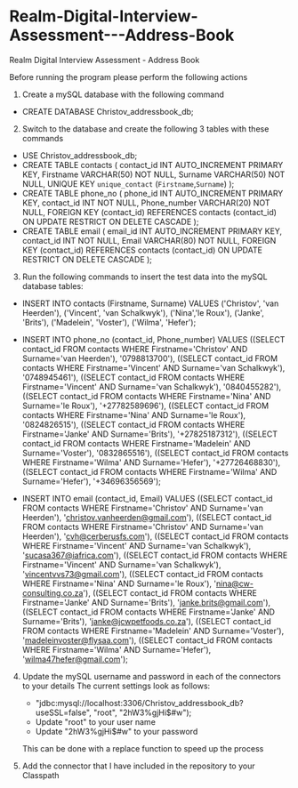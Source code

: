 # Realm-Digital-Interview-Assessment---Address-Book
Realm Digital Interview Assessment - Address Book

Before running the program please perform the following actions

1. Create a mySQL database with the following command
  - CREATE DATABASE Christov_addressbook_db;
  
2. Switch to the database and create the following 3 tables with these commands
  - USE Christov_addressbook_db;
  - CREATE TABLE contacts (
    contact_id INT AUTO_INCREMENT PRIMARY KEY, 
    Firstname VARCHAR(50) NOT NULL, 
    Surname VARCHAR(50) NOT NULL,
    UNIQUE KEY `unique_contact` (`Firstname`,`Surname`)
    );
  - CREATE TABLE phone_no (
    phone_id INT AUTO_INCREMENT PRIMARY KEY, 
    contact_id INT NOT NULL, 
    Phone_number VARCHAR(20) NOT NULL,
    FOREIGN KEY (contact_id)
    REFERENCES contacts (contact_id)
    ON UPDATE RESTRICT ON DELETE CASCADE
    );
  - CREATE TABLE email (
    email_id INT AUTO_INCREMENT PRIMARY KEY, 
    contact_id INT NOT NULL, 
    Email VARCHAR(80) NOT NULL,
    FOREIGN KEY (contact_id)
    REFERENCES contacts (contact_id)
    ON UPDATE RESTRICT ON DELETE CASCADE
    );
    
3. Run the following commands to insert the test data into the mySQL database tables:
  - INSERT INTO contacts (Firstname, Surname)
    VALUES 
    ('Christov', 'van Heerden'),
    ('Vincent', 'van Schalkwyk'),
    ('Nina','le Roux'),
    ('Janke', 'Brits'),
    ('Madelein', 'Voster'),
    ('Wilma', 'Hefer');
    
  - INSERT INTO phone_no (contact_id, Phone_number)
    VALUES
    ((SELECT contact_id FROM contacts WHERE Firstname='Christov' AND Surname='van Heerden'), '0798813700'),
    ((SELECT contact_id FROM contacts WHERE Firstname='Vincent' AND Surname='van Schalkwyk'), '0748945461'),
    ((SELECT contact_id FROM contacts WHERE Firstname='Vincent' AND Surname='van Schalkwyk'), '0840455282'),
    ((SELECT contact_id FROM contacts WHERE Firstname='Nina' AND Surname='le Roux'), '+27782589696'),
    ((SELECT contact_id FROM contacts WHERE Firstname='Nina' AND Surname='le Roux'), '0824826515'),
    ((SELECT contact_id FROM contacts WHERE Firstname='Janke' AND Surname='Brits'), '+27825187312'),
    ((SELECT contact_id FROM contacts WHERE Firstname='Madelein' AND Surname='Voster'), '0832865516'),
    ((SELECT contact_id FROM contacts WHERE Firstname='Wilma' AND Surname='Hefer'), '+27726468830'),
    ((SELECT contact_id FROM contacts WHERE Firstname='Wilma' AND Surname='Hefer'), '+34696356569');
    
  - INSERT INTO email (contact_id, Email)
    VALUES
    ((SELECT contact_id FROM contacts WHERE Firstname='Christov' AND Surname='van Heerden'), 'christov.vanheerden@gmail.com'),
    ((SELECT contact_id FROM contacts WHERE Firstname='Christov' AND Surname='van Heerden'), 'cvh@cerberusfs.com'),
    ((SELECT contact_id FROM contacts WHERE Firstname='Vincent' AND Surname='van Schalkwyk'), 'sucasa367@iafrica.com'),
    ((SELECT contact_id FROM contacts WHERE Firstname='Vincent' AND Surname='van Schalkwyk'), 'vincentvvs73@gmail.com'),
    ((SELECT contact_id FROM contacts WHERE Firstname='Nina' AND Surname='le Roux'), 'nina@cw-consulting.co.za'),
    ((SELECT contact_id FROM contacts WHERE Firstname='Janke' AND Surname='Brits'), 'janke.brits@gmail.com'),
    ((SELECT contact_id FROM contacts WHERE Firstname='Janke' AND Surname='Brits'), 'janke@jcwpetfoods.co.za'),
    ((SELECT contact_id FROM contacts WHERE Firstname='Madelein' AND Surname='Voster'), 'madeleinvoster@flysaa.com'),
    ((SELECT contact_id FROM contacts WHERE Firstname='Wilma' AND Surname='Hefer'), 'wilma47hefer@gmail.com');
    
4. Update the mySQL username and password in each of the connectors to your details
    The current settings look as follows:
      - "jdbc:mysql://localhost:3306/Christov_addressbook_db?useSSL=false", "root", "2hW3%gjHi$#w");
    - Update "root" to your user name
    - Update "2hW3%gjHi$#w" to your password
    
    This can be done with a replace function to speed up the process

5. Add the connector that I have included in the repository to your Classpath



    
